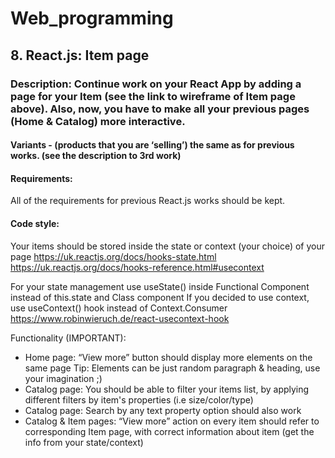 # Web_programming
## 8. React.js: Item page

### Description: Continue work on your React App by adding a page for  your Item (see the link to wireframe of Item page above). Also, now, you have to make all your previous pages (Home & Catalog) more interactive.

#### Variants -  (products that you are ‘selling’) the same as for previous works. (see the description to 3rd work)


#### Requirements:
All of the requirements for previous React.js works should be kept.

#### Code style:
Your items should be stored inside the state or context (your choice) of your page
https://uk.reactjs.org/docs/hooks-state.html
https://uk.reactjs.org/docs/hooks-reference.html#usecontext

For your state management use useState() inside Functional Component  instead of this.state and Class component
If you decided to use context, use useContext() hook instead of Context.Consumer
https://www.robinwieruch.de/react-usecontext-hook

Functionality (IMPORTANT):

- Home page: “View more” button should display more elements on the same page Tip: Elements can be just random paragraph & heading, use your imagination ;)
- Catalog page: You should be able to filter your items list, by applying different filters by item's properties (i.e size/color/type)
- Catalog page: Search by any text property option should also work
- Catalog & Item pages: “View more” action on every item should refer to corresponding Item page, with correct information about item (get the info from your state/context)
